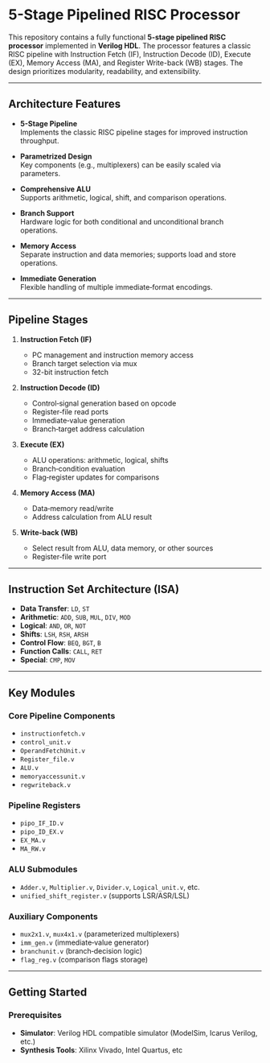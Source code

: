 # 5-Stage Pipelined RISC Processor


This repository contains a fully functional **5-stage pipelined RISC processor** implemented in **Verilog HDL**. The processor features a classic RISC pipeline with Instruction Fetch (IF), Instruction Decode (ID), Execute (EX), Memory Access (MA), and Register Write-back (WB) stages. The design prioritizes modularity, readability, and extensibility.

---

##  Architecture Features

- **5-Stage Pipeline**  
  Implements the classic RISC pipeline stages for improved instruction throughput.

- **Parametrized Design**  
  Key components (e.g., multiplexers) can be easily scaled via parameters.

- **Comprehensive ALU**  
  Supports arithmetic, logical, shift, and comparison operations.

- **Branch Support**  
  Hardware logic for both conditional and unconditional branch operations.

- **Memory Access**  
  Separate instruction and data memories; supports load and store operations.

- **Immediate Generation**  
  Flexible handling of multiple immediate‐format encodings.

---

##  Pipeline Stages

1. **Instruction Fetch (IF)**  
   - PC management and instruction memory access  
   - Branch target selection via mux  
   - 32-bit instruction fetch  

2. **Instruction Decode (ID)**  
   - Control‐signal generation based on opcode  
   - Register‐file read ports  
   - Immediate‐value generation  
   - Branch‐target address calculation  

3. **Execute (EX)**  
   - ALU operations: arithmetic, logical, shifts  
   - Branch‐condition evaluation  
   - Flag‐register updates for comparisons  

4. **Memory Access (MA)**  
   - Data‐memory read/write  
   - Address calculation from ALU result  

5. **Write-back (WB)**  
   - Select result from ALU, data memory, or other sources  
   - Register‐file write port  

---

##  Instruction Set Architecture (ISA)

- **Data Transfer**: `LD`, `ST`  
- **Arithmetic**: `ADD`, `SUB`, `MUL`, `DIV`, `MOD`  
- **Logical**: `AND`, `OR`, `NOT`  
- **Shifts**: `LSH`, `RSH`, `ARSH`  
- **Control Flow**: `BEQ`, `BGT`, `B`  
- **Function Calls**: `CALL`, `RET`  
- **Special**: `CMP`, `MOV`  

---

##  Key Modules

### Core Pipeline Components
- `instructionfetch.v`  
- `control_unit.v`  
- `OperandFetchUnit.v`  
- `Register_file.v`  
- `ALU.v`  
- `memoryaccessunit.v`  
- `regwriteback.v`  

### Pipeline Registers
- `pipo_IF_ID.v`  
- `pipo_ID_EX.v`  
- `EX_MA.v`  
- `MA_RW.v`  

### ALU Submodules
- `Adder.v`, `Multiplier.v`, `Divider.v`, `Logical_unit.v`, etc.  
- `unified_shift_register.v` (supports LSR/ASR/LSL)  

### Auxiliary Components
- `mux2x1.v`, `mux4x1.v` (parameterized multiplexers)  
- `imm_gen.v` (immediate‐value generator)  
- `branchunit.v` (branch‐decision logic)  
- `flag_reg.v` (comparison flags storage)  

---

##  Getting Started

### Prerequisites

- **Simulator**: Verilog HDL compatible simulator (ModelSim, Icarus Verilog, etc.)
- **Synthesis Tools**: Xilinx Vivado, Intel Quartus, etc
